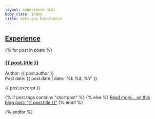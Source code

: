```yaml
---
layout: experience.html
body_class: index
title: Vets.gov Experience
---
```

<div id="experience" class="{{ page.id }}" role="main">
<div class="splash splash--blog">
<h2 class="va-headingflag"><a href="/experience/">Experience</a></h2>
</div>
<div class="primary">
<div class="row">
<div class="small-12 medium-8 medium-offset-4 large-offset-2 small-centered columns">
<div class="post">
<!-- This loops through the paginated posts -->
{% for post in posts %}
<h3 class="title"><a href="/{{ post.path }}">{{ post.title }}</a></h3>
<div class="meta">
<div class="post-author"><span class="sr-only">Author: </span>{{ post.author }}</div>
<div class="post-date"><span class="sr-only">Post date: </span>{{ post.date | date: '%b %d, %Y' }}</div>
</div>
<div class="post-preview">
<div class="content">

{{ post.excerpt }}

{% if post.tags contains "shortpost" %}
{% else %}
<a href="/{{ post.path }}">Read more...<span class="sr-only"> on this blog post: &ldquo;{{ post.title }}&rdquo;</span></a>
{% endif %}
</div>
</div>
{% endfor %}
</div>
</div>
</div>
</div>
</div>